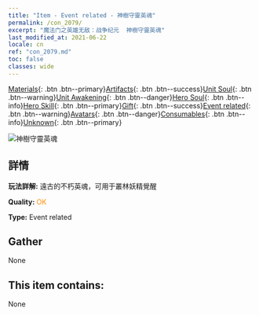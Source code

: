 ```yaml
---
title: "Item - Event related - 神樹守靈英魂"
permalink: /con_2079/
excerpt: "魔法门之英雄无敌：战争纪元  神樹守靈英魂"
last_modified_at: 2021-06-22
locale: cn
ref: "con_2079.md"
toc: false
classes: wide
---
```

 [Materials](/ItemsCN/){: .btn .btn--primary}[Artifacts](/ItemsCN/Artifacts/){: .btn .btn--success}[Unit Soul](/ItemsCN/UnitSoul/){: .btn .btn--warning}[Unit Awakening](/ItemsCN/UnitAwakening/){: .btn .btn--danger}[Hero Soul](/ItemsCN/HeroSoul/){: .btn .btn--info}[Hero Skill](/ItemsCN/HeroSkill/){: .btn .btn--primary}[Gift](/ItemsCN/Gift/){: .btn .btn--success}[Event related](/ItemsCN/Events/){: .btn .btn--warning}[Avatars](/ItemsCN/Avatars/){: .btn .btn--danger}[Consumables](/ItemsCN/Consumables/){: .btn .btn--info}[Unknown](/ItemsCN/Unknown/){: .btn .btn--primary}

 ![神樹守靈英魂](/images/t/juexing_909.jpg)

## 詳情
 **玩法詳解:** 遠古的不朽英魂，可用于叢林妖精覺醒

 **Quality:** <span style="color: #FF8C00">OK</span>

 **Type:** Event related

## Gather

  None

## This item contains:

  None

